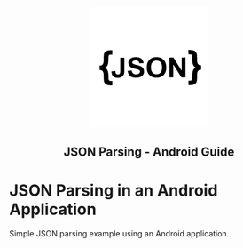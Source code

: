 <p align="center">
<img src="https://github.com/DevDHera/Guide-to-JSON-with-Android/blob/master/public/json-img.png" alt="json_parsing">
</p>
<h2 align="center">JSON Parsing - Android Guide</h2>

# JSON Parsing in an Android Application

Simple JSON parsing example using an Android application.